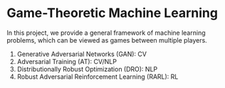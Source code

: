 # Game-Theoretic Machine Learning

In this project, we provide a general framework of machine learning problems, 
which can be viewed as games between multiple players. 
1. Generative Adversarial Networks (GAN): CV
2. Adversarial Training (AT): CV/NLP
3. Distributionally Robust Optimization (DRO): NLP
4. Robust Adversarial Reinforcement Learning (RARL): RL 


